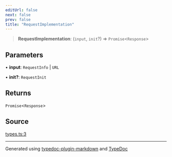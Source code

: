 ```yaml
---
editUrl: false
next: false
prev: false
title: "RequestImplementation"
---
```


> **RequestImplementation**: (`input`, `init`?) => `Promise`\<`Response`\>

## Parameters

• **input**: `RequestInfo` \| `URL`

• **init?**: `RequestInit`

## Returns

`Promise`\<`Response`\>

## Source

[types.ts:3](https://github.com/fostertheweb/spotify-web-sdk/blob/eb6b780/src/types.ts#L3)

***

Generated using [typedoc-plugin-markdown](https://www.npmjs.com/package/typedoc-plugin-markdown) and [TypeDoc](https://typedoc.org/)

